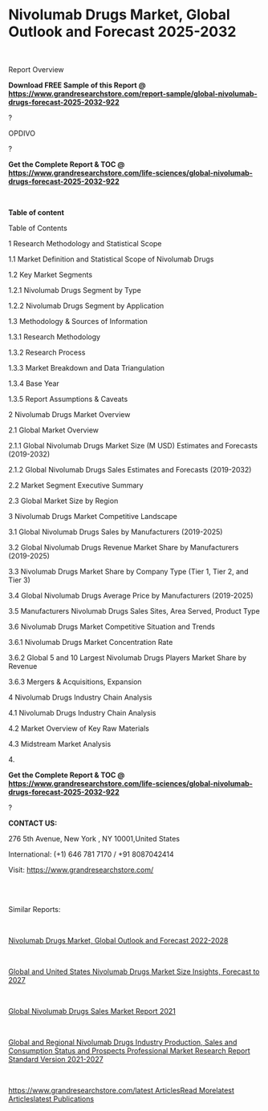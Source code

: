 <h1>Nivolumab Drugs Market, Global Outlook and Forecast 2025-2032</h1><br/><p>Report Overview</p>
 
 
 
 <div><b>Download FREE Sample of this Report @ <a href="https://www.grandresearchstore.com/report-sample/global-nivolumab-drugs-forecast-2025-2032-922">https://www.grandresearchstore.com/report-sample/global-nivolumab-drugs-forecast-2025-2032-922</a></b></div>
 
 
 
 <p>? </p>
 
 
 
 <p>OPDIVO</p>
 
 
 
 <p>? </p>
 
 
 
 <div><b>Get the Complete Report & TOC @ <a href="https://www.grandresearchstore.com/life-sciences/global-nivolumab-drugs-forecast-2025-2032-922">https://www.grandresearchstore.com/life-sciences/global-nivolumab-drugs-forecast-2025-2032-922</a></b></div>
 
 
 
 <p><br />
 
 <b>Table of content</b></p>
 
 
 
 <p>Table of Contents<br />
 
 1 Research Methodology and Statistical Scope<br />
 
 1.1 Market Definition and Statistical Scope of Nivolumab Drugs<br />
 
 1.2 Key Market Segments<br />
 
 1.2.1 Nivolumab Drugs Segment by Type<br />
 
 1.2.2 Nivolumab Drugs Segment by Application<br />
 
 1.3 Methodology & Sources of Information<br />
 
 1.3.1 Research Methodology<br />
 
 1.3.2 Research Process<br />
 
 1.3.3 Market Breakdown and Data Triangulation<br />
 
 1.3.4 Base Year<br />
 
 1.3.5 Report Assumptions & Caveats<br />
 
 2 Nivolumab Drugs Market Overview<br />
 
 2.1 Global Market Overview<br />
 
 2.1.1 Global Nivolumab Drugs Market Size (M USD) Estimates and Forecasts (2019-2032)<br />
 
 2.1.2 Global Nivolumab Drugs Sales Estimates and Forecasts (2019-2032)<br />
 
 2.2 Market Segment Executive Summary<br />
 
 2.3 Global Market Size by Region<br />
 
 3 Nivolumab Drugs Market Competitive Landscape<br />
 
 3.1 Global Nivolumab Drugs Sales by Manufacturers (2019-2025)<br />
 
 3.2 Global Nivolumab Drugs Revenue Market Share by Manufacturers (2019-2025)<br />
 
 3.3 Nivolumab Drugs Market Share by Company Type (Tier 1, Tier 2, and Tier 3)<br />
 
 3.4 Global Nivolumab Drugs Average Price by Manufacturers (2019-2025)<br />
 
 3.5 Manufacturers Nivolumab Drugs Sales Sites, Area Served, Product Type<br />
 
 3.6 Nivolumab Drugs Market Competitive Situation and Trends<br />
 
 3.6.1 Nivolumab Drugs Market Concentration Rate<br />
 
 3.6.2 Global 5 and 10 Largest Nivolumab Drugs Players Market Share by Revenue<br />
 
 3.6.3 Mergers & Acquisitions, Expansion<br />
 
 4 Nivolumab Drugs Industry Chain Analysis<br />
 
 4.1 Nivolumab Drugs Industry Chain Analysis<br />
 
 4.2 Market Overview of Key Raw Materials<br />
 
 4.3 Midstream Market Analysis<br />
 
 4.</p>
 
 
 
 <div><b>Get the Complete Report & TOC @ <a href="https://www.grandresearchstore.com/life-sciences/global-nivolumab-drugs-forecast-2025-2032-922">https://www.grandresearchstore.com/life-sciences/global-nivolumab-drugs-forecast-2025-2032-922</a></b></div>
 
 
 
 <p>? </p>
 
 
 
 <p><b>CONTACT US:</b><br />
 
 276 5th Avenue, New York , NY 10001,United States<br />
 
 International: (+1) 646 781 7170 / +91 8087042414<br />
 
 Visit: <a href="https://www.grandresearchstore.com/">https://www.grandresearchstore.com/</a><br />
 
 <br />
 
 <br />
 
 Similar Reports:<br />
 
 <br />
 
 <a href="https://www.grandresearchstore.com/life-sciences/global-nivolumab-drugs-forecast-2022-2028-47">Nivolumab Drugs Market, Global Outlook and Forecast 2022-2028</a><br />
 
 <br />
 
 <a href="https://www.grandresearchstore.com/life-sciences/global-united-states-nivolumab-drugs-2027-871">Global and United States Nivolumab Drugs Market Size Insights, Forecast to 2027</a><br />
 
 <br />
 
 <a href="https://www.grandresearchstore.com/life-sciences/global-nivolumab-drugs-2021-587">Global Nivolumab Drugs Sales Market Report 2021</a><br />
 
 <br />
 
 <a href="https://www.grandresearchstore.com/life-sciences/global-regional-nivolumab-drugs-2021-2027-751">Global and Regional Nivolumab Drugs Industry Production, Sales and Consumption Status and Prospects Professional Market Research Report Standard Version 2021-2027 </a><br />
 
 <br />
 
 <a href="https://gyeongbokgung.com">https://www.grandresearchstore.com/</a><a href="https://hallyeomaritime.com">latest Articles</a><a href="https://jingwansa.com">Read More</a><a href="https://nguoiviet.jp/">latest Articles</a><a href="https://www.intelmarketresearch.com/">latest Publications</a></p>